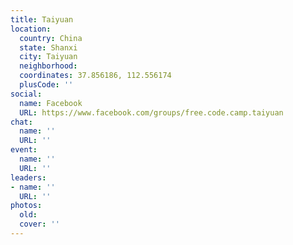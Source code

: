 ```yaml
---
title: Taiyuan
location:
  country: China
  state: Shanxi
  city: Taiyuan
  neighborhood: 
  coordinates: 37.856186, 112.556174
  plusCode: ''
social:
  name: Facebook
  URL: https://www.facebook.com/groups/free.code.camp.taiyuan
chat:
  name: ''
  URL: ''
event:
  name: ''
  URL: ''
leaders:
- name: ''
  URL: ''
photos:
  old: 
  cover: ''
---
```

